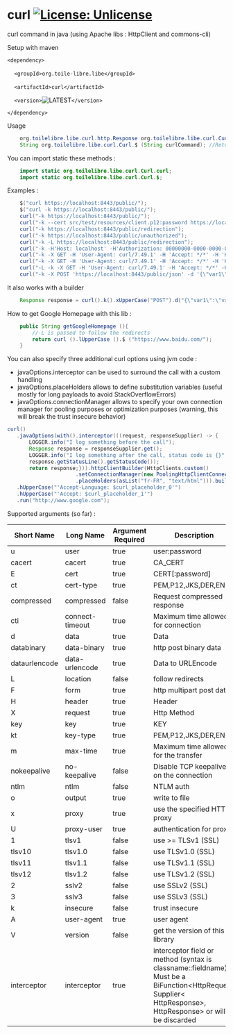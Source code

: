 # curl [![License: Unlicense](https://img.shields.io/badge/license-Unlicense-blue.svg)](http://unlicense.org/)
curl command in java (using Apache libs : HttpClient and commons-cli)

Setup with maven

`<dependency>`

&nbsp;&nbsp;&nbsp;&nbsp;`<groupId>org.toile-libre.libe</groupId>`

&nbsp;&nbsp;&nbsp;&nbsp;`<artifactId>curl</artifactId>`

&nbsp;&nbsp;&nbsp;&nbsp;`<version>`![LATEST](https://img.shields.io/maven-central/v/org.toile-libre.libe/curl?label=%20&style=for-the-badge)`</version>`

`</dependency>`

Usage
```java
    org.toilelibre.libe.curl.http.Response org.toilelibre.libe.curl.Curl.curl (String curlParams);
    String org.toilelibre.libe.curl.Curl.$ (String curlCommand); //Returns responseBody
```

You can import static these methods :
```java
    import static org.toilelibre.libe.curl.Curl.curl;
    import static org.toilelibre.libe.curl.Curl.$;
```

Examples :
```java
    $("curl https://localhost:8443/public/");
    $("curl -k https://localhost:8443/public/");
    curl("-k https://localhost:8443/public/");
    curl("-k --cert src/test/resources/client.p12:password https://localhost:8443/public/");
    curl("-k https://localhost:8443/public/redirection");
    curl("-k https://localhost:8443/public/unauthorized");
    curl("-k -L https://localhost:8443/public/redirection");
    curl("-k -H'Host: localhost' -H'Authorization: 00000000-0000-0000-0000-000000000000' https://localhost:8443/public/v1/coverage/sncf/journeys?from=admin:7444extern");
    curl("-k -X GET -H 'User-Agent: curl/7.49.1' -H 'Accept: */*' -H 'Host: localhost'  'https://localhost:8443/public/curlCommand1?param1=value1&param2=value2'");
    curl("-k -X GET -H 'User-Agent: curl/7.49.1' -H 'Accept: */*' -H 'Host: localhost' -u foo:bar 'https://localhost:8443/private/login'");
    curl("-L -k -X GET -H 'User-Agent: curl/7.49.1' -H 'Accept: */*' -H 'Host: localhost' -u user:password 'https://localhost:8443/private/login'");
    curl("-k -X POST 'https://localhost:8443/public/json' -d '{\"var1\":\"val1\",\"var2\":\"val2\"}'");
```

It also works with a builder

```java
    Response response = curl().k().xUpperCase("POST").d("{\"var1\":\"val1\",\"var2\":\"val2\"}").run("https://localhost:8443/public/json");
```

How to get Google Homepage with this lib :
```java
    public String getGoogleHomepage (){
        //-L is passed to follow the redirects
        return curl ().lUpperCase ().$ ("https://www.baidu.com/");
    }
```

You can also specify three additional curl options using jvm code :
* javaOptions.interceptor can be used to surround the call with a custom
  handling
* javaOptions.placeHolders allows to define substitution variables
  (useful mostly for long payloads to avoid StackOverflowErrors)
* javaOptions.connectionManager allows to specify your own connection
  manager for pooling purposes or optimization purposes
  (warning, this will break the trust insecure behavior)

```java
curl()
   .javaOptions(with().interceptor(((request, responseSupplier) -> {
       LOGGER.info("I log something before the call");
       Response response = responseSupplier.get();
       LOGGER.info("I log something after the call, status code is {}",
       response.getStatusLine().getStatusCode());
       return response;})).httpClientBuilder(HttpClients.custom()
                      .setConnectionManager(new PoolingHttpClientConnectionManager ())
                      .placeHolders(asList("fr-FR", "text/html"))).build())
   .hUpperCase("'Accept-Language: $curl_placeholder_0'")
   .hUpperCase("'Accept: $curl_placeholder_1'")
   .run("http://www.google.com");
```

Supported arguments (so far) :

| Short Name    | Long Name       | Argument Required | Description                                                                                                                                                 |
| ------------- | --------------- | ----------------- | ----------------------------------------------------------------------------------------------------------------------------------------------------------- |
| u             | user            | true              | user:password                                                                                                                                               |
| cacert        | cacert          | true              | CA_CERT                                                                                                                                                     |
| E             | cert            | true              | CERT[:password]                                                                                                                                             |
| ct            | cert-type       | true              | PEM,P12,JKS,DER,ENG                                                                                                                                         |
| compressed    | compressed      | false             | Request compressed response                                                                                                                                 |
| cti           | connect-timeout | true              | Maximum time allowed for connection                                                                                                                         |
| d             | data            | true              | Data                                                                                                                                                        |
| databinary    | data-binary     | true              | http post binary data                                                                                                                                       |
| dataurlencode | data-urlencode  | true              | Data to URLEncode                                                                                                                                           |
| L             | location        | false             | follow redirects                                                                                                                                            |
| F             | form            | true              | http multipart post data                                                                                                                                    |
| H             | header          | true              | Header                                                                                                                                                      |
| X             | request         | true              | Http Method                                                                                                                                                 |
| key           | key             | true              | KEY                                                                                                                                                         |
| kt            | key-type        | true              | PEM,P12,JKS,DER,ENG                                                                                                                                         |
| m             | max-time        | true              | Maximum time allowed for the transfer                                                                                                                       |
| nokeepalive   | no-keepalive    | false             | Disable TCP keepalive on the connection                                                                                                                     |
| ntlm          | ntlm            | false             | NTLM auth                                                                                                                                                   |
| o             | output          | true              | write to file                                                                                                                                               |
| x             | proxy           | true              | use the specified HTTP proxy                                                                                                                                |
| U             | proxy-user      | true              | authentication for proxy                                                                                                                                    |
| 1             | tlsv1           | false             | use >= TLSv1 (SSL)                                                                                                                                          |
| tlsv10        | tlsv1.0         | false             | use TLSv1.0 (SSL)                                                                                                                                           |
| tlsv11        | tlsv1.1         | false             | use TLSv1.1 (SSL)                                                                                                                                           |
| tlsv12        | tlsv1.2         | false             | use TLSv1.2 (SSL)                                                                                                                                           |
| 2             | sslv2           | false             | use SSLv2 (SSL)                                                                                                                                             |
| 3             | sslv3           | false             | use SSLv3 (SSL)                                                                                                                                             |
| k             | insecure        | false             | trust insecure                                                                                                                                              |
| A             | user-agent      | true              | user agent                                                                                                                                                  |
| V             | version         | false             | get the version of this library                                                                                                                             |
| interceptor   | interceptor     | true              | interceptor field or method (syntax is classname::fieldname). Must be a BiFunction<HttpRequest, Supplier< HttpResponse>, HttpResponse> or will be discarded |
